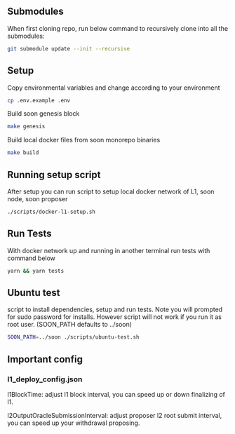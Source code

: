 ## Submodules

When first cloning repo, run below command to recursively clone into all the submodules:

```sh
git submodule update --init --recursive
```

## Setup

Copy environmental variables and change according to your environment

```sh
cp .env.example .env
```

Build soon genesis block

```sh
make genesis
```

Build local docker files from soon monorepo binaries

```sh
make build
```

## Running setup script

After setup you can run script to setup local docker network of L1, soon node, soon proposer

```sh
./scripts/docker-l1-setup.sh
```

## Run Tests

With docker network up and running in another terminal run tests with command below

```sh
yarn && yarn tests
```

## Ubuntu test

script to install dependencies, setup and run tests. Note you will prompted for sudo password for installs. However script will not work if you run it as root user. (SOON_PATH defaults to ../soon)

```sh
SOON_PATH=../soon ./scripts/ubuntu-test.sh
```


## Important config

### l1_deploy_config.json

l1BlockTime: adjust l1 block interval, you can speed up or down finalizing of l1.

l2OutputOracleSubmissionInterval: adjust proposer l2 root submit interval, you can speed up your withdrawal proposing.
